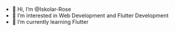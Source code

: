 - 👋 Hi, I’m @Iskolar-Rose
- 👀 I’m interested in Web Development and Flutter Development
- 🌱 I’m currently learning Flutter

<!---
Iskolar-Rose/Iskolar-Rose is a student taking ICT special at Web Development repository because its `README.md` (this file) appears on your GitHub profile.
You can click the Preview link to take a look at your changes.
--->
